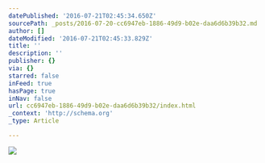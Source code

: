 ```yaml
---
datePublished: '2016-07-21T02:45:34.650Z'
sourcePath: _posts/2016-07-20-cc6947eb-1886-49d9-b02e-daa6d6b39b32.md
author: []
dateModified: '2016-07-21T02:45:33.829Z'
title: ''
description: ''
publisher: {}
via: {}
starred: false
inFeed: true
hasPage: true
inNav: false
url: cc6947eb-1886-49d9-b02e-daa6d6b39b32/index.html
_context: 'http://schema.org'
_type: Article

---
```

![](https://imgflo.herokuapp.com/graph/vahj1ThiexotieMo/983bbe2a2652c6e879453902f700c472/croprotate.png?cropheight=2549&cropwidth=3090&degrees=0&input=https%3A%2F%2Fthe-grid-user-content.s3-us-west-2.amazonaws.com%2Fdbf94f83-27f0-44c9-b203-bfa06c47f7b9.png&x=103&y=0)
